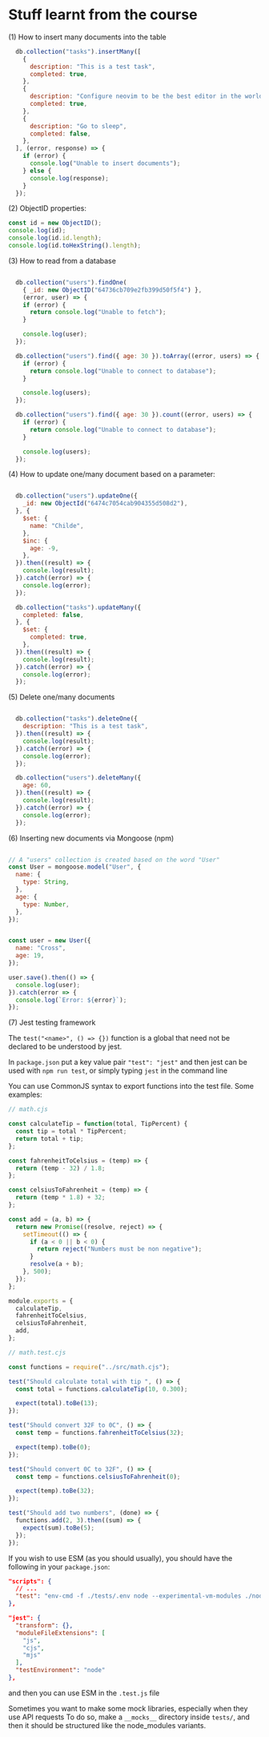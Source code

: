 # Stuff learnt from the course

(1) How to insert many documents into the table

```javascript
  db.collection("tasks").insertMany([
    {
      description: "This is a test task",
      completed: true,
    },
    {
      description: "Configure neovim to be the best editor in the world",
      completed: true,
    },
    {
      description: "Go to sleep",
      completed: false,
    },
  ], (error, response) => {
    if (error) {
      console.log("Unable to insert documents");
    } else {
      console.log(response);
    }
  });
```

(2) ObjectID properties:

```javascript
const id = new ObjectID();
console.log(id);
console.log(id.id.length);
console.log(id.toHexString().length);
```

(3) How to read from a database

```javascript

  db.collection("users").findOne(
    { _id: new ObjectID("64736cb709e2fb399d50f5f4") },
    (error, user) => {
    if (error) {
      return console.log("Unable to fetch");
    }

    console.log(user);
  });

  db.collection("users").find({ age: 30 }).toArray((error, users) => {
    if (error) {
      return console.log("Unable to connect to database");
    }

    console.log(users);
  });

  db.collection("users").find({ age: 30 }).count((error, users) => {
    if (error) {
      return console.log("Unable to connect to database");
    }

    console.log(users);
  });
```

(4) How to update one/many document based on a parameter:

```javascript

  db.collection("users").updateOne({
    _id: new ObjectId("6474c7054cab904355d508d2"),
  }, {
    $set: {
      name: "Childe",
    },
    $inc: {
      age: -9,
    },
  }).then((result) => {
    console.log(result);
  }).catch((error) => {
    console.log(error);
  });

  db.collection("tasks").updateMany({
    completed: false,
  }, {
    $set: {
      completed: true,
    },
  }).then((result) => {
    console.log(result);
  }).catch((error) => {
    console.log(error);
  });
```

(5) Delete one/many documents

```javascript

  db.collection("tasks").deleteOne({
    description: "This is a test task",
  }).then((result) => {
    console.log(result);
  }).catch((error) => {
    console.log(error);
  });

  db.collection("users").deleteMany({
    age: 60,
  }).then((result) => {
    console.log(result);
  }).catch((error) => {
    console.log(error);
  });
```

(6) Inserting new documents via Mongoose (npm)

```javascript

// A "users" collection is created based on the word "User" 
const User = mongoose.model("User", {
  name: {
    type: String,
  },
  age: {
    type: Number,
  },
});


const user = new User({
  name: "Cross",
  age: 19,
});

user.save().then(() => {
  console.log(user);
}).catch(error => {
  console.log(`Error: ${error}`);
});

```

(7) Jest testing framework

The `test("<name>", () => {})` function is a global that need not be declared
to be understood by jest.

In `package.json` put a key value pair `"test": "jest"` and then jest can be
used with `npm run test`, or simply typing `jest` in the command line

You can use CommonJS syntax to export functions into the test file. Some examples:

```javascript
// math.cjs

const calculateTip = function(total, TipPercent) {
  const tip = total * TipPercent;
  return total + tip;
};

const fahrenheitToCelsius = (temp) => {
  return (temp - 32) / 1.8;
};

const celsiusToFahrenheit = (temp) => {
  return (temp * 1.8) + 32;
};

const add = (a, b) => {
  return new Promise((resolve, reject) => {
    setTimeout(() => {
      if (a < 0 || b < 0) {
        return reject("Numbers must be non negative");
      }
      resolve(a + b);
    }, 500);
  });
};

module.exports = {
  calculateTip,
  fahrenheitToCelsius,
  celsiusToFahrenheit,
  add,
};

// math.test.cjs

const functions = require("../src/math.cjs");

test("Should calculate total with tip ", () => {
  const total = functions.calculateTip(10, 0.300);

  expect(total).toBe(13);
});

test("Should convert 32F to 0C", () => {
  const temp = functions.fahrenheitToCelsius(32);

  expect(temp).toBe(0);
});

test("Should convert 0C to 32F", () => {
  const temp = functions.celsiusToFahrenheit(0);

  expect(temp).toBe(32);
});

test("Should add two numbers", (done) => {
  functions.add(2, 3).then((sum) => {
    expect(sum).toBe(5);
  });
});

```

If you wish to use ESM (as you should usually), you should have the following in
your `package.json`:

```json
"scripts": {
  // ... 
  "test": "env-cmd -f ./tests/.env node --experimental-vm-modules ./node_modules/.bin/jest --watch"
},

"jest": {
  "transform": {},
  "moduleFileExtensions": [
    "js",
    "cjs",
    "mjs"
  ],
  "testEnvironment": "node"
},
```

and then you can use ESM in the `.test.js` file

Sometimes you want to make some mock libraries, especially when they use API requests
To do so, make a `__mocks__` directory inside `tests/`, and then it should be structured
like the node_modules variants.
